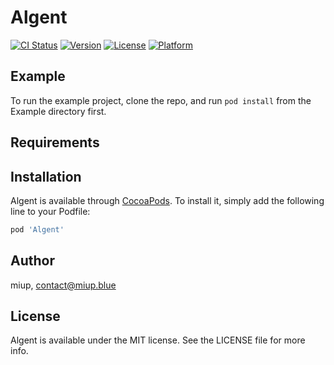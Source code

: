 # Algent

[![CI Status](http://img.shields.io/travis/miup/Algent.svg?style=flat)](https://travis-ci.org/miup/Algent)
[![Version](https://img.shields.io/cocoapods/v/Algent.svg?style=flat)](http://cocoapods.org/pods/Algent)
[![License](https://img.shields.io/cocoapods/l/Algent.svg?style=flat)](http://cocoapods.org/pods/Algent)
[![Platform](https://img.shields.io/cocoapods/p/Algent.svg?style=flat)](http://cocoapods.org/pods/Algent)

## Example

To run the example project, clone the repo, and run `pod install` from the Example directory first.

## Requirements

## Installation

Algent is available through [CocoaPods](http://cocoapods.org). To install
it, simply add the following line to your Podfile:

```ruby
pod 'Algent'
```

## Author

miup, contact@miup.blue

## License

Algent is available under the MIT license. See the LICENSE file for more info.
